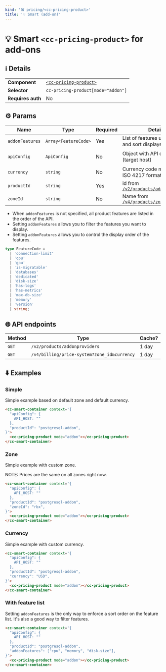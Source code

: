 ```yaml
---
kind: '🛠 pricing/<cc-pricing-product>'
title: '💡 Smart (add-on)'
---
```

# 💡 Smart `<cc-pricing-product>` for add-ons

## ℹ️ Details

<table>
  <tr><td><strong>Component    </strong> <td><a href="https://www.clever-cloud.com/developers/doc/clever-components/?path=/docs/%F0%9F%9B%A0-pricing-cc-pricing-product--default-story"><code>&lt;cc-pricing-product&gt;</code></a>
  <tr><td><strong>Selector     </strong> <td><code>cc-pricing-product[mode="addon"]</code>
  <tr><td><strong>Requires auth</strong> <td>No
</table>

## ⚙️ Params

| Name            | Type                 | Required | Details                                                                                          | Default                                        |
|-----------------|----------------------|----------|--------------------------------------------------------------------------------------------------|------------------------------------------------|
| `addonFeatures` | `Array<FeatureCode>` | Yes      | List of features used to filter and sort displayed features                                      |                                                |
| `apiConfig`     | `ApiConfig`          | No       | Object with API configuration (target host)                                                      | `{ API_HOST: "https://api.clever-cloud.com" }` |
| `currency`      | `string`             | No       | Currency code matching the ISO 4217 format                                                       | `EUR`                                          |
| `productId`     | `string`             | Yes      | id from [`/v2/products/addonproviders`](https://api.clever-cloud.com/v2/products/addonproviders) |                                                |
| `zoneId`        | `string`             | No       | Name from [`/v4/products/zones`](https://api.clever-cloud.com/v4/products/zones)                 | `par`                                          |

* When `addonFeatures` is not specified, all product features are listed in the order of the API.
* Setting `addonFeatures` allows you to filter the features you want to display.
* Setting `addonFeatures` allows you to control the display order of the features.

```ts
type FeatureCode =
  | 'connection-limit'
  | 'cpu'
  | 'gpu'
  | 'is-migratable'
  | 'databases'
  | 'dedicated'
  | 'disk-size'
  | 'has-logs'
  | 'has-metrics'
  | 'max-db-size'
  | 'memory'
  | 'version'
  | string;
```

## 🌐 API endpoints

| Method | Type                                             | Cache? |
|--------|--------------------------------------------------|--------|
| `GET`  | `/v2/products/addonproviders`                    | 1 day  |
| `GET`  | `/v4/billing/price-system?zone_id&currency`      | 1 day  |

## ⬇️️ Examples

### Simple

Simple example based on default zone and default currency.

```html
<cc-smart-container context='{
  "apiConfig": {
    API_HOST: ""
  },
  "productId": "postgresql-addon",
}'>
  <cc-pricing-product mode="addon"></cc-pricing-product>
</cc-smart-container>
```

### Zone

Simple example with custom zone.

NOTE: Prices are the same on all zones right now.

```html
<cc-smart-container context='{
  "apiConfig": {
    API_HOST: ""
  },
  "productId": "postgresql-addon",
  "zoneId": "rbx",
}'>
  <cc-pricing-product mode="addon"></cc-pricing-product>
</cc-smart-container>
```

### Currency

Simple example with custom currency.

```html
<cc-smart-container context='{
  "apiConfig": {
    API_HOST: ""
  },
  "productId": "postgresql-addon",
  "currency": "USD",
}'>
  <cc-pricing-product mode="addon"></cc-pricing-product>
</cc-smart-container>
```

### With feature list

Setting `addonFeatures` is the only way to enforce a sort order on the feature list.
It's also a good way to filter features.

```html
<cc-smart-container context='{
  "apiConfig": {
    API_HOST: ""
  },
  "productId": "postgresql-addon",
  "addonFeatures": ["cpu", "memory", "disk-size"],
}'>
  <cc-pricing-product mode="addon"></cc-pricing-product>
</cc-smart-container>
```
